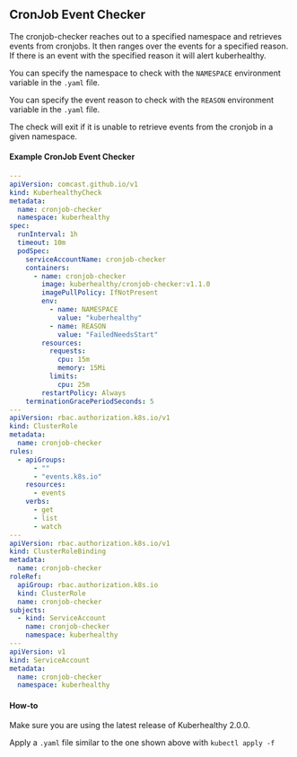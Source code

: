 ## CronJob Event Checker

The cronjob-checker reaches out to a specified namespace and retrieves events from cronjobs. It then ranges over the events for a specified reason. If there is an event with the specified reason it will alert kuberhealthy.

You can specify the namespace to check with the `NAMESPACE` environment variable in the `.yaml` file.

You can specify the event reason to check with the `REASON` environment variable in the `.yaml` file.

The check will exit if it is unable to retrieve events from the cronjob in a given namespace.

#### Example CronJob Event Checker

```yaml
---
apiVersion: comcast.github.io/v1
kind: KuberhealthyCheck
metadata:
  name: cronjob-checker
  namespace: kuberhealthy
spec:
  runInterval: 1h
  timeout: 10m
  podSpec:
    serviceAccountName: cronjob-checker
    containers:
      - name: cronjob-checker
        image: kuberhealthy/cronjob-checker:v1.1.0
        imagePullPolicy: IfNotPresent
        env:
          - name: NAMESPACE
            value: "kuberhealthy"
          - name: REASON
            value: "FailedNeedsStart"
        resources:
          requests:
            cpu: 15m
            memory: 15Mi
          limits:
            cpu: 25m
        restartPolicy: Always
    terminationGracePeriodSeconds: 5
---
apiVersion: rbac.authorization.k8s.io/v1
kind: ClusterRole
metadata:
  name: cronjob-checker
rules:
  - apiGroups:
      - ""
      - "events.k8s.io"
    resources:
      - events
    verbs:
      - get
      - list
      - watch
---
apiVersion: rbac.authorization.k8s.io/v1
kind: ClusterRoleBinding
metadata:
  name: cronjob-checker
roleRef:
  apiGroup: rbac.authorization.k8s.io
  kind: ClusterRole
  name: cronjob-checker
subjects:
  - kind: ServiceAccount
    name: cronjob-checker
    namespace: kuberhealthy
---
apiVersion: v1
kind: ServiceAccount
metadata:
  name: cronjob-checker
  namespace: kuberhealthy
```

#### How-to

Make sure you are using the latest release of Kuberhealthy 2.0.0.

Apply a `.yaml` file similar to the one shown above with `kubectl apply -f`
